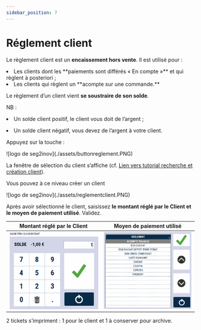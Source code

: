 ```yaml
---
sidebar_position: 7
---
```


# Réglement client

Le règlement client est un **encaissement hors vente**.
Il est utilisé pour :
<li> Les clients dont les **paiements sont différés « En compte »** et qui règlent à posteriori ; </li>
<li> Les clients qui règlent un **acompte sur une commande.** </li> 

Le règlement d’un client vient **se soustraire de son solde**.

NB : <li> Un solde client positif, le client vous doit de l’argent ;</li>
<li>  Un solde client négatif, vous devez de l’argent à votre client. </li>

Appuyez sur la touche :

<div className="contenaireImg">
    ![logo de seg2inov](./assets/buttonreglement.PNG)
</div>

La fenêtre de sélection du client s’affiche (cf. [Lien vers tutorial recherche et création client](https://aide.seg2inov.eu/docs/client/recherche)).

Vous pouvez à ce niveau créer un client

<div className="contenaireImg">
    ![logo de seg2inov](./assets/reglementclient.PNG)
</div>

Après avoir sélectionné le client, saisissez **le montant réglé par le Client et le moyen de paiement utilisé**. Validez.


| Montant réglé par le Client       | Moyen de paiement utilisé |
|--------------|--------|
| ![logo de seg2inov](./assets/saisitmontantclient.PNG)| ![logo de seg2inov](./assets/listereglement.PNG) |


2 tickets s’impriment : 1 pour le client et 1 à conserver pour archive.